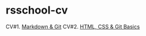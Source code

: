 # rsschool-cv

CV#1. [Markdown & Git](https://AsotikovaSvetlana.github.io/rsschool-cv/cv)
CV#2. [HTML, CSS & Git Basics](https://AsotikovaSvetlana.github.io/rsschool-cv/)
